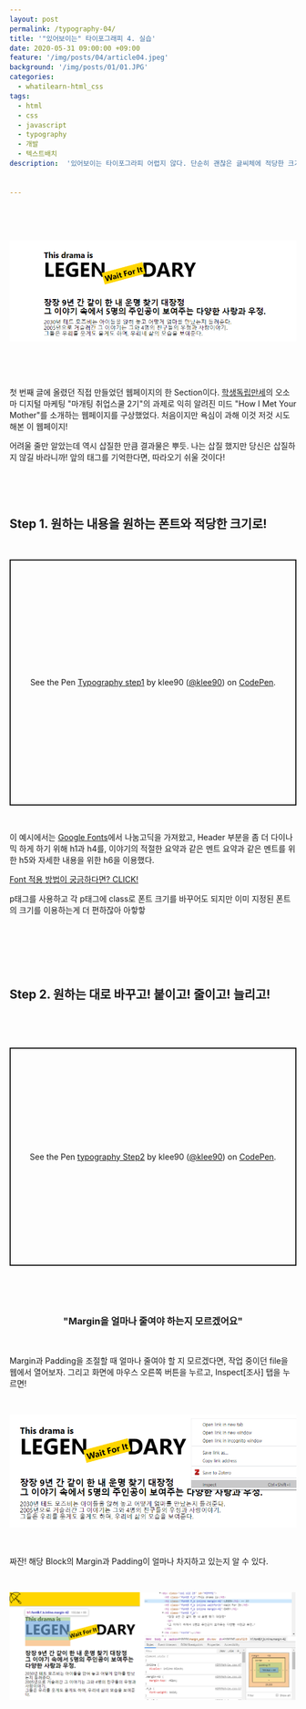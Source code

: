 ```yaml
---
layout: post
permalink: /typography-04/
title: '"있어보이는" 타이포그래피 4. 실습'
date: 2020-05-31 09:00:00 +09:00
feature: '/img/posts/04/article04.jpeg'
background: '/img/posts/01/01.JPG'
categories:
  - whatilearn-html_css
tags:
  - html
  - css
  - javascript
  - typography
  - 개발
  - 텍스트배치
description:  '있어보이는 타이포그라피 어렵지 않다. 단순히 괜찮은 글씨체에 적당한 크기를 가진 글씨들을 알맞게 배치하면 완성할 수 있다. 타이포그라피 그 네 번째, 직접 해보자.'


---
```


​     

​     

![example of typography](/img/posts/04/article4.png)

​     

​     

첫 번째 글에 올렸던 직접 만들었던 웹페이지의 한 Section이다. [학생독립만세](hakdokman.com)의 오소마 디지털 마케팅 "마개팅 취업스쿨 2기"의 과제로 익히 알려진 미드 "How I Met Your Mother"를 소개하는 웹페이지를 구상했었다. 처음이지만 욕심이 과해 이것 저것 시도해본 이 웹페이지!

어려울 줄만 알았는데 역시 삽질한 만큼 결과물은 뿌듯. 나는 삽질 했지만 당신은 삽질하지 않길 바라니까! 앞의 태그를 기억한다면, 따라오기 쉬울 것이다!

​     

​     

## Step 1. 원하는 내용을 원하는 폰트와 적당한 크기로!

​     

<p class="codepen" data-height="432" data-theme-id="dark" data-default-tab="html,result" data-user="klee90" data-slug-hash="eYpqoZX" style="height: 432px; box-sizing: border-box; display: flex; align-items: center; justify-content: center; border: 2px solid; margin: 1em 0; padding: 1em;" data-pen-title="Typography step1">
  <span>See the Pen <a href="https://codepen.io/klee90/pen/eYpqoZX">
  Typography step1</a> by klee90 (<a href="https://codepen.io/klee90">@klee90</a>)
  on <a href="https://codepen.io">CodePen</a>.</span>
</p>
<script async src="https://static.codepen.io/assets/embed/ei.js"></script>


​     

이 예시에서는 [Google Fonts](fonts.google.com)에서 나눔고딕을 가져왔고, Header 부분을 좀 더 다이나믹 하게 하기 위해 h1과 h4를, 이야기의 적절한 요약과 같은 멘트 요약과 같은 멘트를 위한 h5와 자세한 내용을 위한 h6을 이용했다.

<span style="color: gray;">[Font 적용 방법이 궁금하다면? CLICK!](https://whatiproject.com/typography-01/)</span>

p태그를 사용하고 각 p태그에 class로 폰트 크기를 바꾸어도 되지만 이미 지정된 폰트의 크기를 이용하는게 더 편하잖아 아핳핳

​      

​        

   

​     

## Step 2. 원하는 대로 바꾸고! 붙이고! 줄이고! 늘리고!

​          

​             

<p class="codepen" data-height="383" data-theme-id="dark" data-default-tab="html,result" data-user="klee90" data-slug-hash="wvKVZpX" style="height: 383px; box-sizing: border-box; display: flex; align-items: center; justify-content: center; border: 2px solid; margin: 1em 0; padding: 1em;" data-pen-title="typography Step2">
  <span>See the Pen <a href="https://codepen.io/klee90/pen/wvKVZpX">
  typography Step2</a> by klee90 (<a href="https://codepen.io/klee90">@klee90</a>)
  on <a href="https://codepen.io">CodePen</a>.</span>
</p>
<script async src="https://static.codepen.io/assets/embed/ei.js"></script>

​          

​     

### <center>"Margin을 얼마나 줄여야 하는지 모르겠어요"</center>

​     

Margin과 Padding을 조절할 때 얼마나 줄여야 할 지 모르겠다면, 작업 중이던 file을 웹에서 열어보자. 그리고 화면에 마우스 오른쪽 버튼을 누르고, Inspect[조사] 탭을 누르면!

​     

![use insert](/img/posts/04/article4-4.png)

​     

짜잔! 해당 Block의 Margin과 Padding이 얼마나 차지하고 있는지 알 수 있다.

​     

![use insert](/img/posts/04/article4-5.png)

​     

​     

